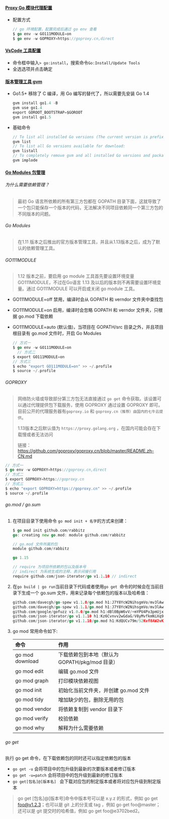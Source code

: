 #### [Proxy Go 模块代理配置](https://github.com/goproxy/goproxy.cn/blob/master/README.zh-CN.md)

* 配置方式

  ```go
  // go 环境配置，配置完成后通过 go env 查看
  $ go env -w GO111MODULE=on
  $ go env -w GOPROXY=https://goproxy.cn,direct
  ```

#### [VsCode 工具配置](https://www.liwenzhou.com/posts/Go/00_go_in_vscode/)

* 命令框中输入`> go:install`，搜索命令`Go:Install/Update Tools`
* 全选选项并点击确定

#### [版本管理工具 gvm](https://github.com/moovweb/gvm)

* Go1.5+ 移除了 C 编译，用 Go 编写的替代了，所以需要先安装 Go 1.4

  ```go
  gvm install go1.4 -B
  gvm use go1.4
  export GOROOT_BOOTSTRAP=$GOROOT
  gvm install go1.5
  ```

* 基础命令

  ```go
  // To list all installed Go versions (The current version is prefixed with "=>"):
  gvm list
  // To list all Go versions available for download:
  gvm listall
  // To completely remove gvm and all installed Go versions and packages:
  gvm implode
  ```

#### [Go Modules 包管理](https://github.com/golang/go/wiki/Modules)

###### 为什么需要依赖管理？

> 最初 Go 语言所依赖的所有第三方包都在 GOPATH 目录下面，这就导致了一个包只能保存一个版本的代码，无法解决不同项目依赖同一个第三方包的不同版本的问题。

###### Go Modules

> 在1.11 版本之后推出的官方版本管理工具，并且从1.13版本之后，成为了默认的依赖管理工具。

###### GO111MODULE

> 1.12 版本之前，要启用 go module 工具首先要设置环境变量 GO111MODULE，不过在Go语言 1.13 及以后的版本则不再需要设置环境变量。通过 GO111MODULE 可以开启或关闭 go module 工具。

- GO111MODULE=off 禁用，编译时会从 GOPATH 和 verndor 文件夹中查找包

- GO111MODULE=on 启用，编译时会忽略 GOPATH 和 verndor 文件夹，只根据 go.mod 下载依赖

- GO111MODULE=auto (默认值)，当项目在 GOPATH/src 目录之外，并且项目根目录有 go.mod 文件时，开启 Go Modules

  ```go
  // 方式一
  $ go env -w GO111MODULE=on
	// 方式二
  $ export GO111MODULE=on
  // 方式三
  $ echo "export GO111MODULE=on" >> ~/.profile
  $ source ~/.profile
  ```

###### GOPROXY

> 网络防火墙或导致部分第三方包无法直接通过 `go get` 命令获取。该设置可以通过代理提供包下载服务，使用 GOPROXY 通过设置 GOPROXY 即可。目前公开的代理服务器有`goproxy.io` 和 `goproxy.cn（推荐）由国内的七牛云提供`。
>
> 1.13版本之后默认值为 `https://proxy.golang.org` ，在国内可能会存在下载慢或者无法访问
>
> 链接：https://github.com/goproxy/goproxy.cn/blob/master/README.zh-CN.md
```go
// 方式一
$ go env -w GOPROXY=https://goproxy.cn,direct
// 方式二
$ export GOPROXY=https://goproxy.cn
// 方式三
$ echo "export GOPROXY=https://goproxy.cn" >> ~/.profile
$ source ~/.profile
```

###### go.mod / go.sum

1. 在项目目录下使用命令 `go mod init + 名字`的方式来创建：

   ```go
   $ go mod init github.com/rabbitz
   go: creating new go.mod: module github.com/rabbitz
   ```

   ```go
   // go.mod 文件所属的包
   module github.com/rabbitz
   
   go 1.15
   
   // require 为项目所依赖的包以及版本号
   // indirect 为系统生成的注释，表示间接引用
   require github.com/json-iterator/go v1.1.10 // indirect
   ```

2. 在`go build | go run`当前目录下代码或者使用`go get `命令的时候会在当前目录下生成一个 go.sum 文件，用来记录每个依赖包的版本以及哈希值：

   ```go
   github.com/davecgh/go-spew v1.1.0/go.mod h1:J7Y8YcW2NihsgmVo/mv3lAwl/skON4iLHjSsI+c5H38=
   github.com/davecgh/go-spew v1.1.1/go.mod h1:J7Y8YcW2NihsgmVo/mv3lAwl/skON4iLHjSsI+c5H38=
   github.com/google/gofuzz v1.0.0/go.mod h1:dBl0BpW6vV/+mYPU4Po3pmUjxk6FQPldtuIdl/M65Eg=
   github.com/json-iterator/go v1.1.10 h1:Kz6Cvnvv2wGdaG/V8yMvfkmNiXq9Ya2KUv4rouJJr68=
   github.com/json-iterator/go v1.1.10/go.mod h1:KdQUCv79m/52Kvf8AW2vK1V8akMuk1QjK/uOdHXbAo4=
   ```

3. go mod 常用命令如下:

   | 命令            | 作用                                           |
   | :-------------- | :--------------------------------------------- |
   | go mod download | 下载依赖包到本地（默认为 GOPATH/pkg/mod 目录） |
   | go mod edit     | 编辑 go.mod 文件                               |
   | go mod graph    | 打印模块依赖视图                               |
   | go mod init     | 初始化当前文件夹，并创建 go.mod 文件           |
   | go mod tidy     | 增加缺少的包，删除无用的包                     |
   | go mod vendor   | 将依赖复制到 vendor 目录下                     |
   | go mod verify   | 校验依赖                                       |
   | go mod why      | 解释为什么需要依赖                             |

###### go get

执行 go get 命令，在下载依赖包的同时还可以指定依赖包的版本

* `go get -u` 会将项目中的包升级到最新的次要版本或者修订版本
* `go get -u=patch` 会将项目中的包升级到最新的修订版本
* `go get[包名]@[版本名] ` 会下载对应包的制定版本或者将对应包升级到制定版本
 > go get [包名]@[版本号]命令中版本号可以是 x.y.z 的形式，例如 go get foo@v1.2.3；也可以是 git 上的分支或 tag
   ，例如 go get foo@master；还可以是 git 提交时的哈希值，例如 go get foo@e3702bed2。
